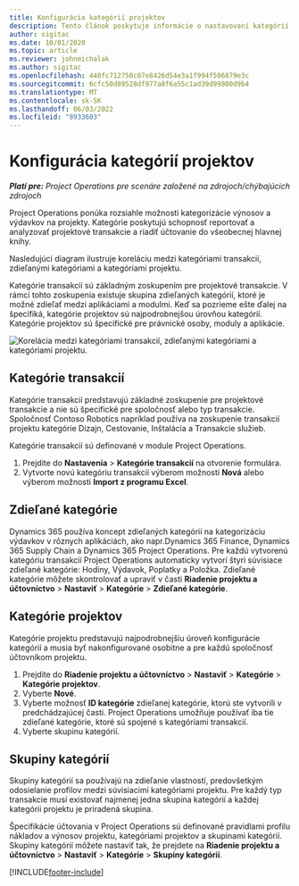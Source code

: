 ```yaml
---
title: Konfigurácia kategórií projektov
description: Tento článok poskytuje informácie o nastavovaní kategórií projektov.
author: sigitac
ms.date: 10/01/2020
ms.topic: article
ms.reviewer: johnmichalak
ms.author: sigitac
ms.openlocfilehash: 440fc712750c07e8426d54e3a1f994f506879e3c
ms.sourcegitcommit: 6cfc50d89528df977a8f6a55c1ad39d99800d9b4
ms.translationtype: MT
ms.contentlocale: sk-SK
ms.lasthandoff: 06/03/2022
ms.locfileid: "8933603"
---
```

# <a name="configure-project-categories"></a>Konfigurácia kategórií projektov

_**Platí pre:** Project Operations pre scenáre založené na zdrojoch/chýbajúcich zdrojoch_

Project Operations ponúka rozsiahle možnosti kategorizácie výnosov a výdavkov na projekty. Kategórie poskytujú schopnosť reportovať a analyzovať projektové transakcie a riadiť účtovanie do všeobecnej hlavnej knihy.

Nasledujúci diagram ilustruje koreláciu medzi kategóriami transakcií, zdieľanými kategóriami a kategóriami projektu. 

Kategórie transakcií sú základným zoskupením pre projektové transakcie. V rámci tohto zoskupenia existuje skupina zdieľaných kategórií, ktoré je možné zdieľať medzi aplikáciami a modulmi. Keď sa pozrieme ešte ďalej na špecifiká, kategórie projektov sú najpodrobnejšou úrovňou kategórií. Kategórie projektov sú špecifické pre právnické osoby, moduly a aplikácie.

![Korelácia medzi kategóriami transakcií, zdieľanými kategóriami a kategóriami projektu.](media/project-categories.png)

## <a name="transaction-categories"></a>Kategórie transakcií

Kategórie transakcií predstavujú základné zoskupenie pre projektové transakcie a nie sú špecifické pre spoločnosť alebo typ transakcie. Spoločnosť Contoso Robotics napríklad používa na zoskupenie transakcií projektu kategórie Dizajn, Cestovanie, Inštalácia a Transakcie služieb.

Kategórie transakcií sú definované v module Project Operations. 
1. Prejdite do **Nastavenia** \> **Kategórie transakcií** na otvorenie formulára. 
2. Vytvorte novú kategóriu transakcií výberom možnosti **Nová** alebo výberom možnosti **Import z programu Excel**.

## <a name="shared-categories"></a>Zdieľané kategórie

Dynamics 365 používa koncept zdieľaných kategórií na kategorizáciu výdavkov v rôznych aplikáciách, ako napr.Dynamics 365 Finance, Dynamics 365 Supply Chain a Dynamics 365 Project Operations. Pre každú vytvorenú kategóriu transakcií Project Operations automaticky vytvorí štyri súvisiace zdieľané kategórie: Hodiny, Výdavok, Poplatky a Položka. Zdieľané kategórie môžete skontrolovať a upraviť v časti **Riadenie projektu a účtovníctvo** \> **Nastaviť** \> **Kategórie** \> **Zdieľané kategórie**.

## <a name="project-categories"></a>Kategórie projektov

Kategórie projektu predstavujú najpodrobnejšiu úroveň konfigurácie kategórií a musia byť nakonfigurované osobitne a pre každú spoločnosť účtovníkom projektu.

1. Prejdite do **Riadenie projektu a účtovníctvo** \> **Nastaviť** \> **Kategórie** \> **Kategórie projektov**.
2. Vyberte **Nové**.
3. Vyberte možnosť **ID kategórie** zdieľanej kategórie, ktorú ste vytvorili v predchádzajúcej časti. Project Operations umožňuje používať iba tie zdieľané kategórie, ktoré sú spojené s kategóriami transakcií.
4. Vyberte skupinu kategórií.

## <a name="category-groups"></a>Skupiny kategórií

Skupiny kategórií sa používajú na zdieľanie vlastností, predovšetkým odosielanie profilov medzi súvisiacimi kategóriami projektu. Pre každý typ transakcie musí existovať najmenej jedna skupina kategórií a každej kategórii projektu je priradená skupina.

Špecifikácie účtovania v Project Operations sú definované pravidlami profilu nákladov a výnosov projektu, kategóriami projektov a skupinami kategórií. Skupiny kategórií môžete nastaviť tak, že prejdete na **Riadenie projektu a účtovníctvo** \> **Nastaviť** \> **Kategórie** \> **Skupiny kategórií**.


[!INCLUDE[footer-include](../includes/footer-banner.md)]